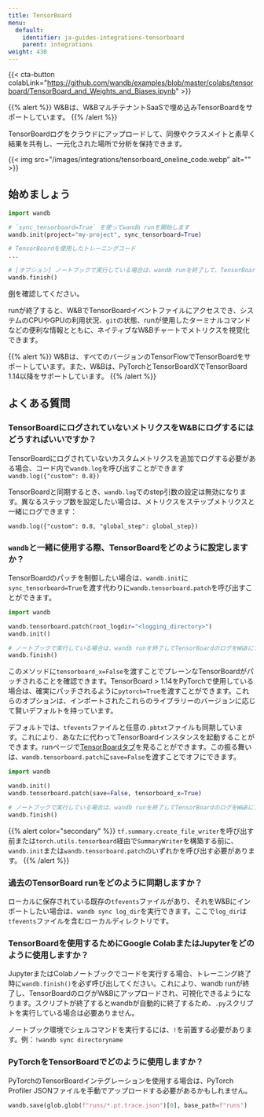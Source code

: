 ```yaml
---
title: TensorBoard
menu:
  default:
    identifier: ja-guides-integrations-tensorboard
    parent: integrations
weight: 430
---
```


{{< cta-button colabLink="https://github.com/wandb/examples/blob/master/colabs/tensorboard/TensorBoard_and_Weights_and_Biases.ipynb" >}}

{{% alert %}}
W&Bは、W&BマルチテナントSaaSで埋め込みTensorBoardをサポートしています。
{{% /alert %}}

TensorBoardログをクラウドにアップロードして、同僚やクラスメイトと素早く結果を共有し、一元化された場所で分析を保持できます。

{{< img src="/images/integrations/tensorboard_oneline_code.webp" alt="" >}}

## 始めましょう

```python
import wandb

# `sync_tensorboard=True` を使ってwandb runを開始します
wandb.init(project="my-project", sync_tensorboard=True)

# TensorBoardを使用したトレーニングコード
...

# [オプション] ノートブックで実行している場合は、wandb runを終了して、TensorBoardログをW&Bにアップロードします
wandb.finish()
```

[例](https://wandb.ai/rymc/simple-tensorboard-example/runs/oab614zf/tensorboard)を確認してください。

runが終了すると、W&BでTensorBoardイベントファイルにアクセスでき、システムのCPUやGPUの利用状況、`git`の状態、runが使用したターミナルコマンドなどの便利な情報とともに、ネイティブなW&Bチャートでメトリクスを視覚化できます。

{{% alert %}}
W&Bは、すべてのバージョンのTensorFlowでTensorBoardをサポートしています。また、W&Bは、PyTorchとTensorBoardXでTensorBoard 1.14以降をサポートしています。
{{% /alert %}}

## よくある質問

### TensorBoardにログされていないメトリクスをW&Bにログするにはどうすればいいですか？

TensorBoardにログされていないカスタムメトリクスを追加でログする必要がある場合、コード内で`wandb.log`を呼び出すことができます `wandb.log({"custom": 0.8})`

TensorBoardと同期するとき、`wandb.log`でのstep引数の設定は無効になります。異なるステップ数を設定したい場合は、メトリクスをステップメトリクスと一緒にログできます：

`wandb.log({"custom": 0.8, "global_step": global_step})`

### `wandb`と一緒に使用する際、TensorBoardをどのように設定しますか？

TensorBoardのパッチを制御したい場合は、`wandb.init`に`sync_tensorboard=True`を渡す代わりに`wandb.tensorboard.patch`を呼び出すことができます。

```python
import wandb

wandb.tensorboard.patch(root_logdir="<logging_directory>")
wandb.init()

# ノートブックで実行している場合は、wandb runを終了してTensorBoardのログをW&Bにアップロードします
wandb.finish()
```

このメソッドに`tensorboard_x=False`を渡すことでプレーンなTensorBoardがパッチされることを確認できます。TensorBoard > 1.14をPyTorchで使用している場合は、確実にパッチされるように`pytorch=True`を渡すことができます。これらのオプションは、インポートされたこれらのライブラリーのバージョンに応じて賢いデフォルトを持っています。

デフォルトでは、`tfevents`ファイルと任意の`.pbtxt`ファイルも同期しています。これにより、あなたに代わってTensorBoardインスタンスを起動することができます。runページで[TensorBoardタブ](https://www.wandb.com/articles/hosted-tensorboard)を見ることができます。この振る舞いは、`wandb.tensorboard.patch`に`save=False`を渡すことでオフにできます。

```python
import wandb

wandb.init()
wandb.tensorboard.patch(save=False, tensorboard_x=True)

# ノートブックで実行している場合は、wandb runを終了してTensorBoardのログをW&Bにアップロードします
wandb.finish()
```

{{% alert color="secondary" %}}
`tf.summary.create_file_writer`を呼び出す前または`torch.utils.tensorboard`経由で`SummaryWriter`を構築する前に、`wandb.init`または`wandb.tensorboard.patch`のいずれかを呼び出す必要があります。
{{% /alert %}}

### 過去のTensorBoard runをどのように同期しますか？

ローカルに保存されている既存の`tfevents`ファイルがあり、それをW&Bにインポートしたい場合は、`wandb sync log_dir`を実行できます。ここで`log_dir`は`tfevents`ファイルを含むローカルディレクトリです。

### TensorBoardを使用するためにGoogle ColabまたはJupyterをどのように使用しますか？

JupyterまたはColabノートブックでコードを実行する場合、トレーニング終了時に`wandb.finish()`を必ず呼び出してください。これにより、wandb runが終了し、TensorBoardのログがW&Bにアップロードされ、可視化できるようになります。スクリプトが終了するとwandbが自動的に終了するため、`.py`スクリプトを実行している場合は必要ありません。

ノートブック環境でシェルコマンドを実行するには、`!`を前置する必要があります。例：`!wandb sync directoryname`

### PyTorchをTensorBoardでどのように使用しますか？

PyTorchのTensorBoardインテグレーションを使用する場合は、PyTorch Profiler JSONファイルを手動でアップロードする必要があるかもしれません。

```python
wandb.save(glob.glob(f"runs/*.pt.trace.json")[0], base_path=f"runs")
```